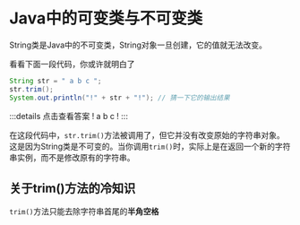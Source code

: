 # Java中的可变类与不可变类

String类是Java中的不可变类，String对象一旦创建，它的值就无法改变。

看看下面一段代码，你或许就明白了

```java
String str = " a b c ";
str.trim();
System.out.println("!" + str + "!"); // 猜一下它的输出结果
```

:::details 点击查看答案
! a b c !
:::

在这段代码中，`str.trim()`方法被调用了，但它并没有改变原始的字符串对象。这是因为String类是不可变的。当你调用`trim()`时，实际上是在返回一个新的字符串实例，而不是修改原有的字符串。

## 关于trim()方法的冷知识

`trim()`方法只能去除字符串首尾的**半角空格**
